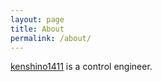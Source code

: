 ```yaml
---
layout: page
title: About
permalink: /about/
---
```


[kenshino1411](https://github.com/kenshino1411) is a control engineer.
